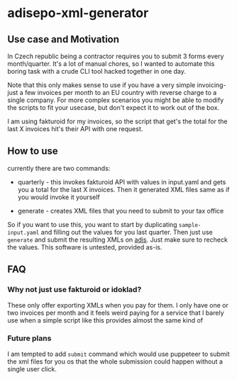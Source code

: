 # adisepo-xml-generator

## Use case and Motivation

In Czech republic being a contractor requires you to submit 3 forms every month/quarter. It's a lot of manual chores, so I wanted to automate this boring task with a crude CLI tool hacked together in one day.

Note that this only makes sense to use if you have a very simple invoicing-just a few invoices per month to an EU country with reverse charge to a single company. For more complex scenarios you might be able to modify the scripts to fit your usecase, but don't expect it to work out of the box.

I am using fakturoid for my invoices, so the script that get's the total for the last X invoices hit's their API with one request.

## How to use

currently there are two commands:

- quarterly - this invokes fakturoid API with values in input.yaml and gets you a total for the last X invoices. Then it generated XML files same as if you would invoke it yourself

- generate - creates XML files that you need to submit to your tax office

So if you want to use this, you want to start by duplicating `sample-input.yaml` and filling out the values for you last quarter.
Then just use `generate` and submit the resulting XMLs on [adis](https://adisepo.mfcr.cz/adistc/adis/idpr_epo/epo2/uvod/vstup_expert.faces). Just make sure to recheck the values. This software is untested, provided as-is.

## FAQ

### Why not just use fakturoid or idoklad?

These only offer exporting XMLs when you pay for them. I only have one or two invoices per month and it feels weird paying for a service that I barely use when a simple script like this provides almost the same kind of

### Future plans

I am tempted to add `submit` command which would use puppeteer to submit the xml files for you os that the whole submission could happen without a single user click.

